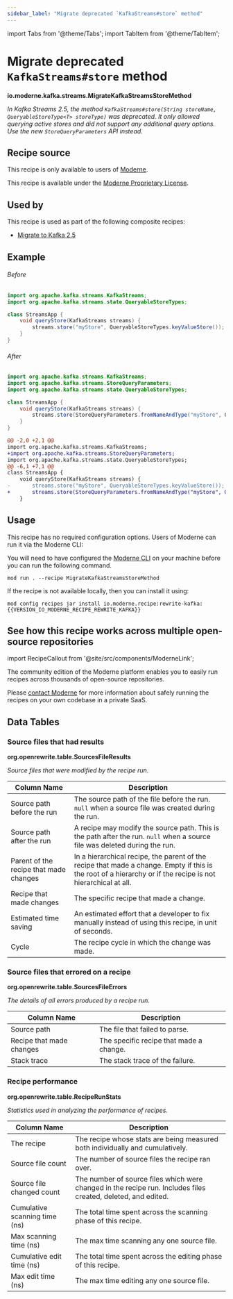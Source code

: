 ```yaml
---
sidebar_label: "Migrate deprecated `KafkaStreams#store` method"
---
```


import Tabs from '@theme/Tabs';
import TabItem from '@theme/TabItem';

# Migrate deprecated `KafkaStreams#store` method

**io.moderne.kafka.streams.MigrateKafkaStreamsStoreMethod**

_In Kafka Streams 2.5, the method `KafkaStreams#store(String storeName, QueryableStoreType<T> storeType)` was deprecated. It only allowed querying active stores and did not support any additional query options. Use the new `StoreQueryParameters` API instead._

## Recipe source

This recipe is only available to users of [Moderne](https://docs.moderne.io/).


This recipe is available under the [Moderne Proprietary License](https://docs.moderne.io/licensing/overview).


## Used by

This recipe is used as part of the following composite recipes:

* [Migrate to Kafka 2.5](/recipes/kafka/migratetokafka25.md)

## Example


<Tabs groupId="beforeAfter">
<TabItem value="java" label="java">


###### Before
```java
import org.apache.kafka.streams.KafkaStreams;
import org.apache.kafka.streams.state.QueryableStoreTypes;

class StreamsApp {
    void queryStore(KafkaStreams streams) {
        streams.store("myStore", QueryableStoreTypes.keyValueStore());
    }
}
```

###### After
```java
import org.apache.kafka.streams.KafkaStreams;
import org.apache.kafka.streams.StoreQueryParameters;
import org.apache.kafka.streams.state.QueryableStoreTypes;

class StreamsApp {
    void queryStore(KafkaStreams streams) {
        streams.store(StoreQueryParameters.fromNameAndType("myStore", QueryableStoreTypes.keyValueStore()));
    }
}
```

</TabItem>
<TabItem value="diff" label="Diff" >

```diff
@@ -2,0 +2,1 @@
import org.apache.kafka.streams.KafkaStreams;
+import org.apache.kafka.streams.StoreQueryParameters;
import org.apache.kafka.streams.state.QueryableStoreTypes;
@@ -6,1 +7,1 @@
class StreamsApp {
    void queryStore(KafkaStreams streams) {
-       streams.store("myStore", QueryableStoreTypes.keyValueStore());
+       streams.store(StoreQueryParameters.fromNameAndType("myStore", QueryableStoreTypes.keyValueStore()));
    }
```
</TabItem>
</Tabs>


## Usage

This recipe has no required configuration options. Users of Moderne can run it via the Moderne CLI:
<Tabs groupId="projectType">


<TabItem value="moderne-cli" label="Moderne CLI">

You will need to have configured the [Moderne CLI](https://docs.moderne.io/user-documentation/moderne-cli/getting-started/cli-intro) on your machine before you can run the following command.

```shell title="shell"
mod run . --recipe MigrateKafkaStreamsStoreMethod
```

If the recipe is not available locally, then you can install it using:
```shell
mod config recipes jar install io.moderne.recipe:rewrite-kafka:{{VERSION_IO_MODERNE_RECIPE_REWRITE_KAFKA}}
```
</TabItem>
</Tabs>

## See how this recipe works across multiple open-source repositories

import RecipeCallout from '@site/src/components/ModerneLink';

<RecipeCallout link="https://app.moderne.io/recipes/io.moderne.kafka.streams.MigrateKafkaStreamsStoreMethod" />

The community edition of the Moderne platform enables you to easily run recipes across thousands of open-source repositories.

Please [contact Moderne](https://moderne.io/product) for more information about safely running the recipes on your own codebase in a private SaaS.
## Data Tables

<Tabs groupId="data-tables">
<TabItem value="org.openrewrite.table.SourcesFileResults" label="SourcesFileResults">

### Source files that had results
**org.openrewrite.table.SourcesFileResults**

_Source files that were modified by the recipe run._

| Column Name | Description |
| ----------- | ----------- |
| Source path before the run | The source path of the file before the run. `null` when a source file was created during the run. |
| Source path after the run | A recipe may modify the source path. This is the path after the run. `null` when a source file was deleted during the run. |
| Parent of the recipe that made changes | In a hierarchical recipe, the parent of the recipe that made a change. Empty if this is the root of a hierarchy or if the recipe is not hierarchical at all. |
| Recipe that made changes | The specific recipe that made a change. |
| Estimated time saving | An estimated effort that a developer to fix manually instead of using this recipe, in unit of seconds. |
| Cycle | The recipe cycle in which the change was made. |

</TabItem>

<TabItem value="org.openrewrite.table.SourcesFileErrors" label="SourcesFileErrors">

### Source files that errored on a recipe
**org.openrewrite.table.SourcesFileErrors**

_The details of all errors produced by a recipe run._

| Column Name | Description |
| ----------- | ----------- |
| Source path | The file that failed to parse. |
| Recipe that made changes | The specific recipe that made a change. |
| Stack trace | The stack trace of the failure. |

</TabItem>

<TabItem value="org.openrewrite.table.RecipeRunStats" label="RecipeRunStats">

### Recipe performance
**org.openrewrite.table.RecipeRunStats**

_Statistics used in analyzing the performance of recipes._

| Column Name | Description |
| ----------- | ----------- |
| The recipe | The recipe whose stats are being measured both individually and cumulatively. |
| Source file count | The number of source files the recipe ran over. |
| Source file changed count | The number of source files which were changed in the recipe run. Includes files created, deleted, and edited. |
| Cumulative scanning time (ns) | The total time spent across the scanning phase of this recipe. |
| Max scanning time (ns) | The max time scanning any one source file. |
| Cumulative edit time (ns) | The total time spent across the editing phase of this recipe. |
| Max edit time (ns) | The max time editing any one source file. |

</TabItem>

</Tabs>
